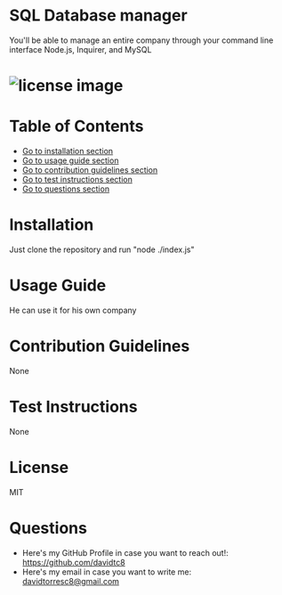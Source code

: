 # SQL Database manager
You'll be able to manage an entire company through your command line interface Node.js, Inquirer, and MySQL

# ![license image](https://img.shields.io/badge/license-MIT-brightgreen.svg)
# Table of Contents
- [Go to installation section](#-installation)
- [Go to usage guide section](#-usage-guide)
- [Go to contribution guidelines section](#-contribution-guidelines)
- [Go to test instructions section](#-test-instructions)
- [Go to questions section](#-questions)

# Installation
Just clone the repository and run "node ./index.js"
# Usage Guide
He can use it for his own company
# Contribution Guidelines
None
# Test Instructions
None
# License
MIT
# Questions
- Here's my GitHub Profile in case you want to reach out!: https://github.com/davidtc8
- Here's my email in case you want to write me: davidtorresc8@gmail.com